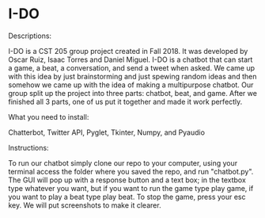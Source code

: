 # I-DO
Descriptions:

I-DO is a CST 205 group project created in Fall 2018. It was developed by Oscar Ruiz, Isaac Torres and Daniel Miguel. I-DO is a chatbot that can start a game, a beat, a conversation, and send a tweet when asked. We came up with this idea by just brainstorming and just spewing random ideas and then somehow we came up with the idea of making a multipurpose chatbot. Our group split up the project into three parts: chatbot, beat, and game. After we finished all 3 parts, one of us put it together and made it work perfectly.

What you need to install:

Chatterbot, Twitter API, Pyglet, Tkinter, Numpy, and Pyaudio

Instructions:

To run our chatbot simply clone our repo to your computer, using your terminal access the folder where you saved the repo, and run "chatbot.py". The GUI will pop up with a response button and a text box; in the textbox type whatever you want, but if you want to run the game type play game, if you want to play a beat type play beat. To stop the game, press your esc key. We will put screenshots to make it clearer.
